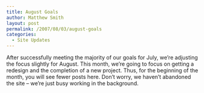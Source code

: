 ```yaml
---
title: August Goals
author: Matthew Smith
layout: post
permalink: /2007/08/03/august-goals
categories:
  - Site Updates
---
```

After successfully meeting the majority of our goals for July, we&#8217;re adjusting the focus slightly for August. This month, we&#8217;re going to focus on getting a redesign and the completion of a new project. Thus, for the beginning of the month, you will see fewer posts here. Don&#8217;t worry, we haven&#8217;t abandoned the site &#8211; we&#8217;re just busy working in the background.